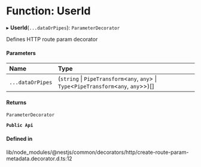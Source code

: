 # Function: UserId

▸ **UserId**(`...dataOrPipes`): `ParameterDecorator`

Defines HTTP route param decorator

#### Parameters

| Name | Type |
| :------ | :------ |
| `...dataOrPipes` | (`string` \| `PipeTransform`\<`any`, `any`\> \| `Type`\<`PipeTransform`\<`any`, `any`\>\>)[] |

#### Returns

`ParameterDecorator`

**`Public Api`**

#### Defined in

lib/node_modules/@nestjs/common/decorators/http/create-route-param-metadata.decorator.d.ts:12
